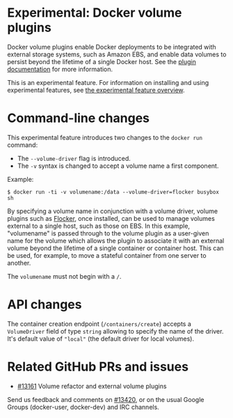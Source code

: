 # Experimental: Docker volume plugins

Docker volume plugins enable Docker deployments to be integrated with external
storage systems, such as Amazon EBS, and enable data volumes to persist beyond
the lifetime of a single Docker host. See the [plugin documentation](/experimental/plugins.md)
for more information.

This is an experimental feature. For information on installing and using experimental features, see [the experimental feature overview](README.md).

# Command-line changes

This experimental feature introduces two changes to the `docker run` command:

- The `--volume-driver` flag is introduced.
- The `-v` syntax is changed to accept a volume name a first component.

Example:

    $ docker run -ti -v volumename:/data --volume-driver=flocker busybox sh

By specifying a volume name in conjunction with a volume driver, volume plugins
such as [Flocker](https://clusterhq.com/docker-plugin/), once installed, can be
used to manage volumes external to a single host, such as those on EBS. In this
example, "volumename" is passed through to the volume plugin as a user-given
name for the volume which allows the plugin to associate it with an external
volume beyond the lifetime of a single container or container host. This can be
used, for example, to move a stateful container from one server to another.

The `volumename` must not begin with a `/`.

# API changes

The container creation endpoint (`/containers/create`) accepts a `VolumeDriver`
field of type `string` allowing to specify the name of the driver. It's default
value of `"local"` (the default driver for local volumes).

# Related GitHub PRs and issues

- [#13161](https://github.com/docker/docker/pull/13161) Volume refactor and external volume plugins

Send us feedback and comments on [#13420](https://github.com/docker/docker/issues/13420),
or on the usual Google Groups (docker-user, docker-dev) and IRC channels.
